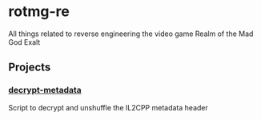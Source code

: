 # rotmg-re

All things related to reverse engineering the video game Realm of the Mad God Exalt

## Projects
### [decrypt-metadata](/src/decrypt-metadata/)
Script to decrypt and unshuffle the IL2CPP metadata header